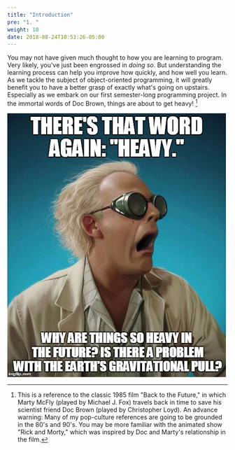 ```yaml
---
title: "Introduction"
pre: "1. "
weight: 10
date: 2018-08-24T10:53:26-05:00
---
```


You may not have given much thought to how you are learning to program. Very likely, you've just been engrossed in _doing so_.  But understanding the learning process can help you improve how quickly, and how well you learn.  As we tackle the subject of object-oriented programming, it will greatly benefit you to have a better grasp of exactly what's going on upstairs. Especially as we embark on our first semester-long programming project. In the immortal words of Doc Brown, things are about to get heavy! [^backtothefuture]

[^backtothefuture]: This is a reference to the classic 1985 film "Back to the Future," in which Marty McFly (played by Michael J. Fox) travels back in time to save his scientist friend Doc Brown (played by Christopher Loyd). An advance warning: Many of my pop-culture references are going to be grounded in the 80's and 90's.  You may be more familiar with the animated show "Rick and Morty," which was inspired by Doc and Marty's relationship in the film.

![Doc Brown asking about heavy problems](/images/a.1.1.jpg)
